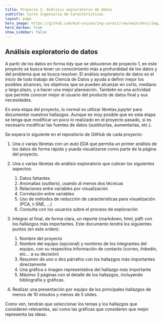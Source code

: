 ```yaml
---
title: Proyecto 2. Análisis exploratorio de datos
subtitle: Curso Ingeniería de Características
layout: page
hero_image: https://github.com/mcd-unison/ing-caract/raw/main/docs/img/dash-banner.png
hero_darken: true
show_sidebar: false
---
```


## Análisis exploratorio de datos

A partir de los datos en forma *tidy* que se obtuvieron de proyecto 1, en este proyecto se busca tener un conocimiento más a profundidad de los datos y del problema que se busca resolver. El análisis exploratorio de datos es el inicio de todo trabajo de Ciencia de Datos y ayuda a definir mejor los posibles alcances, los objetivos que se pueden alcanzar en corto, mediano y largo plazo, y a hacer una mejor planeación. También es una actividad que permite conocer mejor al usuario del producto de datos final y sus necesidades.

En esta etapa del proyecto, lo normal es utilizar libretas *jupyter* para documentar nuestros hallazgos. Aunque es muy posible que en esta etapa se tenga que modificar un poco lo realizado en el proyecto pasado, si es necesario modificar las fuentes de datos (sustituirlas, aumentarlas, etc.).

Se espera lo siguiente en el repositorio de *GitHub* de cada proyecto:

1. Una o varias libretas con un *auto EDA* que permita un primer análisis de los datos de forma rápida y pueda visualizarse como parte de la página del proyecto.

2. Una o varias libretas de análisis exploratorio que cubran los siguientes aspectos:
   1. Datos faltantes
   2. Anomalías (*outliers*), usando al menos dos técnicas
   3. Relaciones entre variables por visualización
   4. Correlación entre variables
   5. Uso de métodos de reducción de características para visualización (PCA, t-SNE, ...)
   6. Consulta con los usuarios sobre el proceso de exploración 
3. Integrar al final, de forma clara, un reporte (markdown, html, pdf) con los hallazgos más importantes. Este documento tendrá los siguientes puntos (en este orden):
   1. Nombre del proyecto
   2. Nombre del equipo (opcional) y nombres de los integrantes del equipo, con su respectiva información de contacto (correo, linkedin, etc... a su decisión)
   3. Resumen de uno o dos párrafos con los hallazgos más importantes directamente
   4. Una gráfica o imagen representativa del hallazgo más importante
   5. Máximo 3 páginas con el detalle de los hallazgos, incluyendo bibliografía y gráficas. 
4. Realizar una presentación por equipo de los principales hallazgos de menos de 10 minutos y menos de 5 slides.

Como ven, tendrán que seleccionar los temas y los hallazgos que consideren relevantes, así como las gráficas que consideren que mejor representa las ideas.

